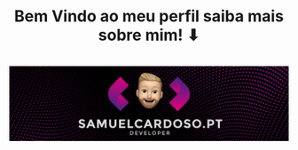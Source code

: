 <h1 align="center">
Bem Vindo ao meu perfil saiba mais sobre mim! ⬇ 
</h1>
<h1 align="center">
 <img href="www.samuelcardoso.pt" src="banner.png" />
</h1>

